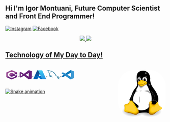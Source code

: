 ## Hi I'm Igor Montuani, Future Computer Scientist and Front End Programmer!

[![Instagram](https://img.shields.io/badge/Instagram-E4405F?style=for-the-badge&logo=instagram&logoColor=white)](https://instagram.com/_igor_montuani_)
[![Facebook](https://img.shields.io/badge/Facebook-1877F2?style=for-the-badge&logo=facebook&logoColor=white)](https://facebook.com/Igor.montuani.oliveira)
<div align="center">  
  <a href="https://github.com/igor-montuani">
  <img height="170em" src="https://github-readme-stats.vercel.app/api?username=igor-montuani&show_icons=true&theme=react&include_all_commits=true&count_private=true"/>
  <img height="170em" src="https://github-readme-stats.vercel.app/api/top-langs/?username=igor-montuani&layout=compact&langs_count=7&theme=react"/>
</div>

## Technology of My Day to Day!

<div style="display: inline_block"><br>
  <img align="center" alt="Igor-Csharp" height="30" width="40" src="https://raw.githubusercontent.com/devicons/devicon/master/icons/csharp/csharp-original.svg">
  <img align="center" alt="Igor-VisualStudio" height="30" width="40" src="https://raw.githubusercontent.com/devicons/devicon/master/icons/visualstudio/visualstudio-plain.svg">
  <img align="center" alt="Igor-Azure" height="30" width="40" src="https://raw.githubusercontent.com/devicons/devicon/master/icons/azure/azure-original.svg">
  <img align="center" alt="Igor-Mysql" height="30" width="40" src="https://raw.githubusercontent.com/devicons/devicon/master/icons/mysql/mysql-original.svg">
  <img align="center" alt="Igor-Mysql" height="30" width="40" src="https://raw.githubusercontent.com/devicons/devicon/master/icons/vscode/vscode-original.svg">
  <img align="right" alt="Rafa-pic" height="150" style="border-radius:50px;" src="https://raw.githubusercontent.com/devicons/devicon/master/icons/linux/linux-original.svg">
 </div>
  
  ##
 
  ![Snake animation](https://github.com/igor-montuani/igor-montuani/blob/output/github-contribution-grid-snake.svg)
 
</div>
